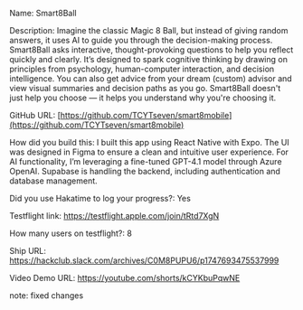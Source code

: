 Name: Smart8Ball

Description: Imagine the classic Magic 8 Ball, but instead of giving random answers, it uses AI to guide you through the decision-making process. Smart8Ball asks interactive, thought-provoking questions to help you reflect quickly and clearly. It’s designed to spark cognitive thinking by drawing on principles from psychology, human-computer interaction, and decision intelligence.
You can also get advice from your dream (custom) advisor and view visual summaries and decision paths as you go. Smart8Ball doesn't just help you choose — it helps you understand why you're choosing it.

GitHub URL: [https://github.com/TCYTseven/smart8mobile](https://github.com/TCYTseven/smart8mobile)

How did you build this: I built this app using React Native with Expo. The UI was designed in Figma to ensure a clean and intuitive user experience. For AI functionality, I’m leveraging a fine-tuned GPT-4.1 model through Azure OpenAI. Supabase is handling the backend, including authentication and database management.

Did you use Hakatime to log your progress?: Yes

Testflight link: https://testflight.apple.com/join/tRtd7XgN

How many users on testflight?: 8

Ship URL: https://hackclub.slack.com/archives/C0M8PUPU6/p1747693475537999

Video Demo URL: https://youtube.com/shorts/kCYKbuPqwNE

note: fixed changes
